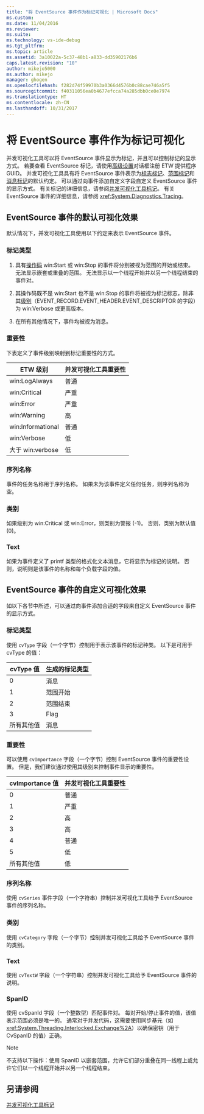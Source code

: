 ```yaml
---
title: "将 EventSource 事件作为标记可视化 | Microsoft Docs"
ms.custom: 
ms.date: 11/04/2016
ms.reviewer: 
ms.suite: 
ms.technology: vs-ide-debug
ms.tgt_pltfrm: 
ms.topic: article
ms.assetid: 3a10022a-5c37-48b1-a833-dd35902176b6
caps.latest.revision: "10"
author: mikejo5000
ms.author: mikejo
manager: ghogen
ms.openlocfilehash: f282d74f59970b3a0366d4576b0c88cae746a5f5
ms.sourcegitcommit: f40311056ea0b4677efcca74a285dbb0ce0e7974
ms.translationtype: HT
ms.contentlocale: zh-CN
ms.lasthandoff: 10/31/2017
---
```

# <a name="visualizing-eventsource-events-as-markers"></a>将 EventSource 事件作为标记可视化
并发可视化工具可以将 EventSource 事件显示为标记，并且可以控制标记的显示方式。 若要查看 EventSource 标记，请使用[高级设置](../profiling/advanced-settings-dialog-box-concurrency-visualizer.md)对话框注册 ETW 提供程序 GUID。 并发可视化工具具有将 EventSource 事件表示为[标志标记](../profiling/flag-markers.md)、[范围标记](../profiling/span-markers.md)和[消息标记](../profiling/message-markers.md)的默认约定。 可以通过向事件添加自定义字段自定义 EventSource 事件的显示方式。 有关标记的详细信息，请参阅[并发可视化工具标记](../profiling/concurrency-visualizer-markers.md)。 有关 EventSource 事件的详细信息，请参阅 <xref:System.Diagnostics.Tracing>。  
  
## <a name="default-visualization-of-eventsource-events"></a>EventSource 事件的默认可视化效果  
 默认情况下，并发可视化工具使用以下约定来表示 EventSource 事件。  
  
### <a name="marker-type"></a>标记类型  
  
1.  具有[操作码](http://msdn.microsoft.com/en-us/d97953df-669b-4c55-b1a8-925022b339b7) win:Start 或 win:Stop 的事件将分别被视为范围的开始或结束。  无法显示嵌套或重叠的范围。 无法显示以一个线程开始并以另一个线程结束的事件对。  
  
2.  其操作码既不是 win:Start 也不是 win:Stop 的事件将被视为标记标志，除非其[级别](http://msdn.microsoft.com/en-us/dfa4e0a9-4d89-4f50-aef9-1dae0dc11726)（EVENT_RECORD.EVENT_HEADER.EVENT_DESCRIPTOR 的字段）为 win:Verbose 或更高版本。  
  
3.  在所有其他情况下，事件均被视为消息。  
  
### <a name="importance"></a>重要性  
 下表定义了事件级别映射到标记重要性的方式。  
  
|ETW 级别|并发可视化工具重要性|  
|---------------|---------------------------------------|  
|win:LogAlways|普通|  
|win:Critical|严重|  
|win:Error|严重|  
|win:Warning|高|  
|win:Informational|普通|  
|win:Verbose|低|  
|大于 win:verbose|低|  
  
### <a name="series-name"></a>序列名称  
 事件的任务名称用于序列名称。 如果未为该事件定义任何任务，则序列名称为空。  
  
### <a name="category"></a>类别  
 如果级别为 win:Critical 或 win:Error，则类别为警报 (-1)。 否则，类别为默认值 (0)。  
  
### <a name="text"></a>Text  
 如果为事件定义了 printf 类型的格式化文本消息，它将显示为标记的说明。 否则，说明则是该事件的名称和每个负载字段的值。  
  
## <a name="customizing-visualization-of-eventsource-events"></a>EventSource 事件的自定义可视化效果  
 如以下各节中所述，可以通过向事件添加合适的字段来自定义 EventSource 事件的显示方式。  
  
### <a name="marker-type"></a>标记类型  
 使用 `cvType` 字段（一个字节）控制用于表示该事件的标记种类。 以下是可用于 cvType 的值：  
  
|cvType 值|生成的标记类型|  
|------------------|---------------------------|  
|0|消息|  
|1|范围开始|  
|2|范围结束|  
|3|Flag|  
|所有其他值|消息|  
  
### <a name="importance"></a>重要性  
 可以使用 `cvImportance` 字段（一个字节）控制 EventSource 事件的重要性设置。 但是，我们建议通过使用其级别来控制事件显示的重要性。  
  
|cvImportance 值|并发可视化工具重要性|  
|------------------------|---------------------------------------|  
|0|普通|  
|1|严重|  
|2|高|  
|3|高|  
|4|普通|  
|5|低|  
|所有其他值|低|  
  
### <a name="series-name"></a>序列名称  
 使用 `cvSeries` 事件字段（一个字符串）控制并发可视化工具给予 EventSource 事件的序列名称。  
  
### <a name="category"></a>类别  
 使用 `cvCategory` 字段（一个字节）控制并发可视化工具给予 EventSource 事件的类别。  
  
### <a name="text"></a>Text  
 使用 `cvTextW` 字段（一个字符串）控制并发可视化工具给予 EventSource 事件的说明。  
  
### <a name="spanid"></a>SpanID  
 使用 cvSpanId 字段（一个整数型）匹配事件对。 每对开始/停止事件的值，该值表示范围必须是唯一的。 通常对于并发代码，这需要使用同步基元（如 <xref:System.Threading.Interlocked.Exchange%2A>）以确保密钥（用于 CvSpanID 的值）正确。  
  
> [!NOTE]
>  不支持以下操作：使用 SpanID 以嵌套范围，允许它们部分重叠在同一线程上或允许它们以一个线程开始并以另一个线程结束。  
  
## <a name="see-also"></a>另请参阅  
 [并发可视化工具标记](../profiling/concurrency-visualizer-markers.md)